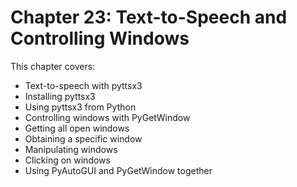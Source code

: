 # Chapter 23: Text-to-Speech and Controlling Windows

This chapter covers:
- Text-to-speech with pyttsx3
- Installing pyttsx3
- Using pyttsx3 from Python
- Controlling windows with PyGetWindow
- Getting all open windows
- Obtaining a specific window
- Manipulating windows
- Clicking on windows
- Using PyAutoGUI and PyGetWindow together
